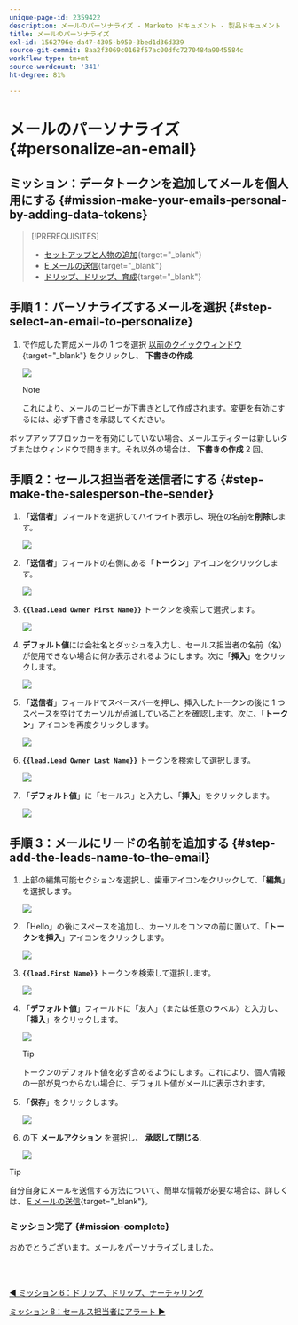 ```yaml
---
unique-page-id: 2359422
description: メールのパーソナライズ - Marketo ドキュメント - 製品ドキュメント
title: メールのパーソナライズ
exl-id: 1562796e-da47-4305-b950-3bed1d36d339
source-git-commit: 8aa2f3069c0168f57ac00dfc7270484a9045584c
workflow-type: tm+mt
source-wordcount: '341'
ht-degree: 81%

---
```


# メールのパーソナライズ {#personalize-an-email}

## ミッション：データトークンを追加してメールを個人用にする {#mission-make-your-emails-personal-by-adding-data-tokens}

>[!PREREQUISITES]
>
>* [セットアップと人物の追加](/help/marketo/getting-started/quick-wins/get-set-up-and-add-a-person.md){target=&quot;_blank&quot;}
>* [E メールの送信](/help/marketo/getting-started/quick-wins/send-an-email.md){target=&quot;_blank&quot;}
>* [ドリップ、ドリップ、育成](/help/marketo/getting-started/quick-wins/drip-drip-nurture.md){target=&quot;_blank&quot;}


## 手順 1：パーソナライズするメールを選択 {#step-select-an-email-to-personalize}

1. で作成した育成メールの 1 つを選択 [以前のクイックウィンドウ](/help/marketo/getting-started/quick-wins/drip-drip-nurture.md){target=&quot;_blank&quot;} をクリックし、 **下書きの作成**.

   ![](assets/personalize-an-email-1.png)

   >[!NOTE]
   >
   >これにより、メールのコピーが下書きとして作成されます。変更を有効にするには、必ず下書きを承認してください。

ポップアップブロッカーを有効にしていない場合、メールエディターは新しいタブまたはウィンドウで開きます。それ以外の場合は、 **下書きの作成** 2 回。

## 手順 2：セールス担当者を送信者にする {#step-make-the-salesperson-the-sender}

1. 「**送信者**」フィールドを選択してハイライト表示し、現在の名前を&#x200B;**削除**&#x200B;します。

   ![](assets/personalize-an-email-2.png)

1. 「**送信者**」フィールドの右側にある「**トークン**」アイコンをクリックします。

   ![](assets/personalize-an-email-3.png)

1. **`{{lead.Lead Owner First Name}}`** トークンを検索して選択します。

   ![](assets/personalize-an-email-4.png)

1. **デフォルト値**&#x200B;には会社名とダッシュを入力し、セールス担当者の名前（名）が使用できない場合に何か表示されるようにします。次に「**挿入**」をクリックします。

   ![](assets/personalize-an-email-5.png)

1. 「**送信者**」フィールドでスペースバーを押し、挿入したトークンの後に 1 つスペースを空けてカーソルが点滅していることを確認します。次に、「**トークン**」アイコンを再度クリックします。

   ![](assets/personalize-an-email-6.png)

1. **`{{lead.Lead Owner Last Name}}`** トークンを検索して選択します。

   ![](assets/personalize-an-email-7.png)

1. 「**デフォルト値**」に「セールス」と入力し、「**挿入**」をクリックします。

   ![](assets/personalize-an-email-8.png)

## 手順 3：メールにリードの名前を追加する {#step-add-the-leads-name-to-the-email}

1. 上部の編集可能セクションを選択し、歯車アイコンをクリックして、「**編集**」を選択します。

   ![](assets/personalize-an-email-9.png)

1. 「Hello」の後にスペースを追加し、カーソルをコンマの前に置いて、「**トークンを挿入**」アイコンをクリックします。

   ![](assets/personalize-an-email-10.png)

1. **`{{lead.First Name}}`** トークンを検索して選択します。

   ![](assets/personalize-an-email-11.png)

1. 「**デフォルト値**」フィールドに「友人」（または任意のラベル）と入力し、「**挿入**」をクリックします。

   ![](assets/personalize-an-email-12.png)

   >[!TIP]
   >
   >トークンのデフォルト値を必ず含めるようにします。これにより、個人情報の一部が見つからない場合に、デフォルト値がメールに表示されます。

1. 「**保存**」をクリックします。

   ![](assets/personalize-an-email-13.png)

1. の下 **メールアクション** を選択し、 **承認して閉じる**.

   ![](assets/personalize-an-email-14.png)

>[!TIP]
>
>自分自身にメールを送信する方法について、簡単な情報が必要な場合は、詳しくは、 [E メールの送信](/help/marketo/getting-started/quick-wins/send-an-email.md){target=&quot;_blank&quot;}。

### ミッション完了 {#mission-complete}

おめでとうございます。メールをパーソナライズしました。

<br> 

[◄ ミッション 6：ドリップ、ドリップ、ナーチャリング](/help/marketo/getting-started/quick-wins/drip-drip-nurture.md)

[ミッション 8：セールス担当者にアラート ►](/help/marketo/getting-started/quick-wins/alert-the-sales-rep.md)
